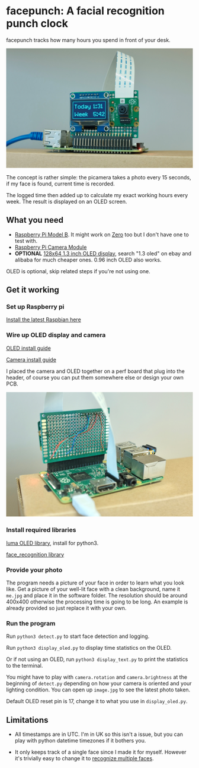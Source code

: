 # facepunch: A facial recognition punch clock

facepunch tracks how many hours you spend in front of your desk.

![Alt text](resources/front.jpg)

The concept is rather simple: the picamera takes a photo every 15 seconds, if my face is found, current time is recorded.

The logged time then added up to calculate my exact working hours every week. The result is displayed on an OLED screen.

## What you need

* [Raspberry Pi Model B](https://www.raspberrypi.org/products/raspberry-pi-3-model-b/). It might work on [Zero](https://www.raspberrypi.org/products/raspberry-pi-zero-w/) too but I don't have one to test with.
* [Raspberry Pi Camera Module](https://www.raspberrypi.org/products/camera-module-v2/)
* **OPTIONAL** [128x64 1.3 inch OLED display](https://www.adafruit.com/product/938), search "1.3 oled" on ebay and alibaba for much cheaper ones. 0.96 inch OLED also works.

OLED is optional, skip related steps if you're not using one.

## Get it working

### Set up Raspberry pi

[Install the latest Raspbian here](https://www.raspberrypi.org/documentation/installation/installing-images/)

### Wire up OLED display and camera

[OLED install guide](https://learn.adafruit.com/ssd1306-oled-displays-with-raspberry-pi-and-beaglebone-black/wiring)

[Camera install guide](https://projects.raspberrypi.org/en/projects/getting-started-with-picamera)

I placed the camera and OLED together on a perf board that plug into the header, of course you can put them somewhere else or design your own PCB.

![Alt text](resources/back.jpg)

### Install required libraries

[luma OLED library](https://luma-oled.readthedocs.io/en/latest/install.html), install for python3.

[face_recognition library](https://gist.github.com/ageitgey/1ac8dbe8572f3f533df6269dab35df65)

### Provide your photo

The program needs a picture of your face in order to learn what you look like. Get a picture of your well-lit face with a clean background, name it `me.jpg` and place it in the software folder. The resolution should be around 400x400 otherwise the processing time is going to be long. An example is already provided so just replace it with your own.

### Run the program

Run `python3 detect.py` to start face detection and logging.

Run `python3 display_oled.py` to display time statistics on the OLED.

Or if not using an OLED, run `python3 display_text.py` to print the statistics to the terminal.

You might have to play with `camera.rotation` and `camera.brightness` at the beginning of `detect.py` depending on how your camera is oriented and your lighting condition. You can open up `image.jpg` to see the latest photo taken.

Default OLED reset pin is 17, change it to what you use in `display_oled.py`.

## Limitations

* All timestamps are in UTC. I'm in UK so this isn't a issue, but you can play with python datetime timezones if it bothers you.

* It only keeps track of a single face since I made it for myself. However it's trivially easy to change it to [recognize multiple faces](https://github.com/ageitgey/face_recognition/blob/master/examples/recognize_faces_in_pictures.py).
